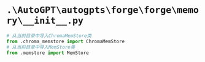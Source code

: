 # `.\AutoGPT\autogpts\forge\forge\memory\__init__.py`

```py
# 从当前目录中导入ChromaMemStore类
from .chroma_memstore import ChromaMemStore
# 从当前目录中导入MemStore类
from .memstore import MemStore
```